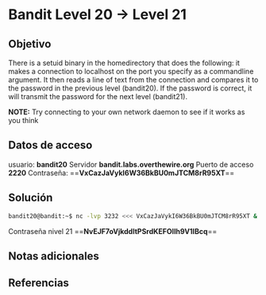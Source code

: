 # Bandit Level 20 → Level 21

## Objetivo
There is a setuid binary in the homedirectory that does the following: it makes a connection to localhost on the port you specify as a commandline argument. It then reads a line of text from the connection and compares it to the password in the previous level (bandit20). If the password is correct, it will transmit the password for the next level (bandit21).

**NOTE:** Try connecting to your own network daemon to see if it works as you think

## Datos de acceso
usuario: **bandit20**
Servidor **bandit.labs.overthewire.org**
Puerto de acceso **2220**
Contraseña: ==**VxCazJaVykI6W36BkBU0mJTCM8rR95XT**==
## Solución
```bash
bandit20@bandit:~$ nc -lvp 3232 <<< VxCazJaVykI6W36BkBU0mJTCM8rR95XT &             [1] 635602                                                                         bandit20@bandit:~$ Listening on 0.0.0.0 3232                                                                                                                          bandit20@bandit:~$ ./suconnect 3232                                                Connection received on localhost 48206                                             Read: VxCazJaVykI6W36BkBU0mJTCM8rR95XT                                             Password matches, sending next password                                            NvEJF7oVjkddltPSrdKEFOllh9V1IBcq                                                   [1]+  Done                    nc -lvp 3232 <<< VxCazJaVykI6W36BkBU0mJTCM8rR95XT
```
Contraseña nivel 21 ==**NvEJF7oVjkddltPSrdKEFOllh9V1IBcq**==

## Notas adicionales

## Referencias
